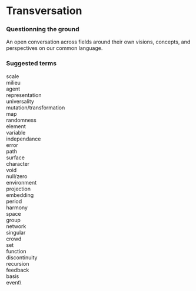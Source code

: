 
# Transversation

### Questionning the ground

An open conversation across fields around their own visions, concepts, and perspectives on our common language.



### Suggested terms
scale\
milieu\
agent\
representation\
universality\
mutation/transformation\
map\
randomness\
element\
variable\
independance\
error\
path\
surface\
character\
void\
null/zero\
environment\
projection\
embedding\
period\
harmony\
space\
group\
network\
singular\
crowd\
set\
function\
discontinuity\
recursion\
feedback\
basis\
event\
